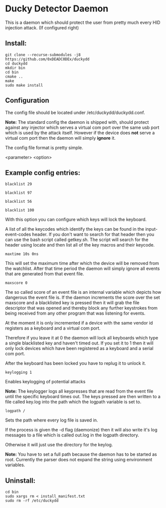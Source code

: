 # Ducky Detector Daemon
This is a daemon which should protect the user from pretty much every HID injection attack.
(If configured right)

## Install:
```
git clone --recurse-submodules -j8 https://github.com/0xDEADC0DEx/duckydd
cd duckydd
mkdir bin
cd bin
cmake ..
make
sudo make install
```

## Configuration
The config file should be located under /etc/duckydd/duckydd.conf.

__Note:__ The standard config the daemon is shipped with, should
protect against any injector which serves a virtual com port over
the same usb port which is used by the attack itself.
However if the device does __not__ serve a virtual com port
then the daemon will simply __ignore__ it.

The config file format is pretty simple.

\<parameter> \<option>

## Example config entries:
`blacklist 29`

`blacklist 97`

`blacklist 56`

`blacklist 100`

With this option you can configure which keys will lock the keyboard.

A list of all the keycodes which identify the keys can be found in
the input-event-codes header. If you don't want to search
for that header then you can use the bash script called getkey.sh.
The script will search for the header using locate and then list
all of the key macros and their keycode.


`maxtime 10s 0ns`

This will set the maximum time after which the device will be
removed from the watchlist. After that time period the daemon
will simply ignore all events that are generated from that event file.


`maxscore 0`

The so called score of an event file is an internal variable which depicts
how dangerous the event file is. If the daemon increments the score over the set maxscore
and a blacklisted key is pressed then it will grab the file descriptor that was opened
and thereby block any further keystrokes from being received from any other program
that was listening for events. 

At the moment it is only incremented if a device with the same
vendor id registers as a keyboard and a virtual com port.

Therefore if you leave it at 0 the daemon will lock all keyboards
which type a single blacklisted key and haven't timed out.
If you set it to 1 then it will only lock devices which have been registered
as a keyboard and a serial com port.


After the keyboard has been locked you have to replug it
to unlock it.

`keylogging 1`

Enables keylogging of potential attacks

__Note:__ The keylogger logs all keypresses that are read from the event file
until the specific keyboard times out. The keys pressed are then written to a
file called key.log into the path which the logpath variable is set to.

`logpath /`

Sets the path where every log file is saved in.

If the process is given the -d flag (daemonize) then it will also write
it's log messages to a file which is called out.log in the logpath directory.

Otherwise it will just use the directory for the keylog.

__Note:__ You have to set a full path because the daemon has
to be started as root. Currently the parser does not expand the string
using environment variables.

## Uninstall:
```
cd bin
sudo xargs rm < install_manifest.txt
sudo rm -rf /etc/duckydd
```

